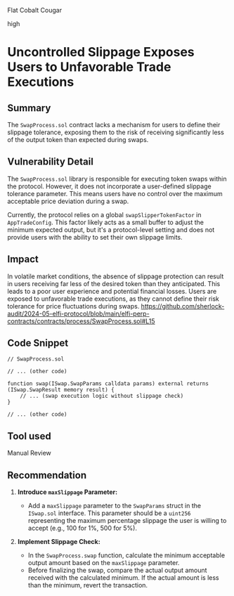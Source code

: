 Flat Cobalt Cougar

high

# Uncontrolled Slippage Exposes Users to Unfavorable Trade Executions

## Summary

The `SwapProcess.sol` contract lacks a mechanism for users to define their slippage tolerance, exposing them to the risk of receiving significantly less of the output token than expected during swaps.

## Vulnerability Detail

The `SwapProcess.sol` library is responsible for executing token swaps within the protocol. However, it does not incorporate a user-defined slippage tolerance parameter. This means users have no control over the maximum acceptable price deviation during a swap. 

Currently, the protocol relies on a global `swapSlipperTokenFactor` in `AppTradeConfig`. This factor likely acts as a small buffer to adjust the minimum expected output, but it's a protocol-level setting and does not provide users with the ability to set their own slippage limits.

## Impact

In volatile market conditions, the absence of slippage protection can result in users receiving far less of the desired token than they anticipated. This leads to a poor user experience and potential financial losses. Users are exposed to unfavorable trade executions, as they cannot define their risk tolerance for price fluctuations during swaps.
https://github.com/sherlock-audit/2024-05-elfi-protocol/blob/main/elfi-perp-contracts/contracts/process/SwapProcess.sol#L15
## Code Snippet

```solidity
// SwapProcess.sol

// ... (other code)

function swap(ISwap.SwapParams calldata params) external returns (ISwap.SwapResult memory result) {
    // ... (swap execution logic without slippage check)
}

// ... (other code)
```

## Tool used

Manual Review

## Recommendation

1.  **Introduce `maxSlippage` Parameter:**
    *   Add a `maxSlippage` parameter to the `SwapParams` struct in the `ISwap.sol` interface. This parameter should be a `uint256` representing the maximum percentage slippage the user is willing to accept (e.g., 100 for 1%, 500 for 5%).

2.  **Implement Slippage Check:**
    *   In the `SwapProcess.swap` function, calculate the minimum acceptable output amount based on the `maxSlippage` parameter.
    *   Before finalizing the swap, compare the actual output amount received with the calculated minimum. If the actual amount is less than the minimum, revert the transaction.

